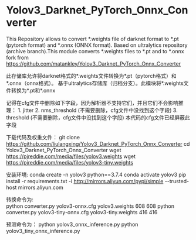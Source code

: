 # Yolov3_Darknet_PyTorch_Onnx_Converter
This Repository allows to convert *.weights file of darknet format to *.pt (pytorch format) and *.onnx (ONNX format).
Based on ultralytics repository (archive branch).This module converts *.weights files to *.pt and to *.onnx
fork from https://github.com/matankley/Yolov3_Darknet_PyTorch_Onnx_Converter

此存储库允许将darknet格式的*.weights文件转换为*.pt（pytorch格式）和*.onnx（onnx格式）。
基于ultralytics存储库（归档分支）。此模块将*.weights文件转换为*.pt和*.onnx
    
记得在cfg文件中删除如下字段，因为解析器不支持它们，并且它们不会影响推理：
    1. jitter
    2. nms_threshold (不需要删除，cfg文件中没找到这个字段)
    3. threshold (不需要删除，cfg文件中没找到这个字段)
本代码的cfg文件已经屏蔽此字段

下载代码及权重文件：
    git clone https://github.com/liulangxing/Yolov3_Darknet_PyTorch_Onnx_Converter
    cd Yolov3_Darknet_PyTorch_Onnx_Converter
    wget https://pjreddie.com/media/files/yolov3.weights
    wget https://pjreddie.com/media/files/yolov3-tiny.weights 

安装环境:
    conda create -n yolov3 python==3.7.4
    conda activate yolov3
    pip install -r requirements.txt -i http://mirrors.aliyun.com/pypi/simple --trusted-host mirrors.aliyun.com

转换命令为:    
    python converter.py yolov3-onnx.cfg yolov3.weights 608 608
    python converter.py yolov3-tiny-onnx.cfg yolov3-tiny.weights 416 416
    
预测命令为：
    python yolov3_onnx_inference.py
    python yolov3_tiny_onnx_inference.py
